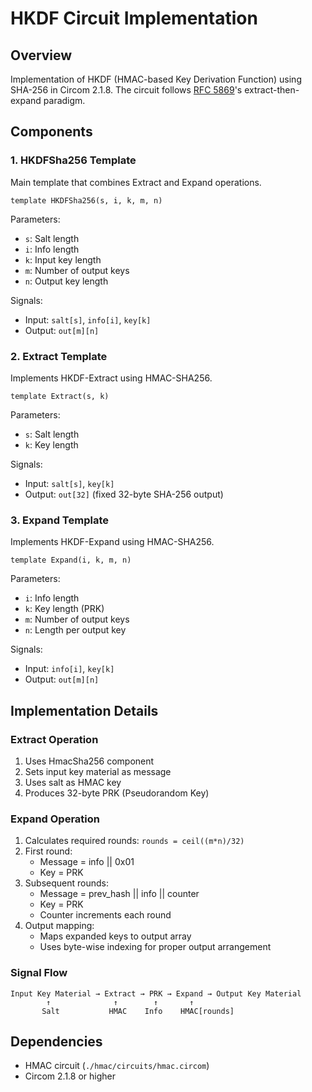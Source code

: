 # HKDF Circuit Implementation

## Overview

Implementation of HKDF (HMAC-based Key Derivation Function) using SHA-256 in Circom 2.1.8. The circuit follows [RFC 5869](https://www.rfc-editor.org/rfc/rfc5869.html)'s extract-then-expand paradigm.


## Components

### 1. HKDFSha256 Template
Main template that combines Extract and Expand operations.

```circom
template HKDFSha256(s, i, k, m, n)
```

Parameters:
- `s`: Salt length
- `i`: Info length
- `k`: Input key length
- `m`: Number of output keys
- `n`: Output key length

Signals:
- Input: `salt[s]`, `info[i]`, `key[k]`
- Output: `out[m][n]`

### 2. Extract Template
Implements HKDF-Extract using HMAC-SHA256.

```circom
template Extract(s, k)
```

Parameters:
- `s`: Salt length
- `k`: Key length

Signals:
- Input: `salt[s]`, `key[k]`
- Output: `out[32]` (fixed 32-byte SHA-256 output)

### 3. Expand Template
Implements HKDF-Expand using HMAC-SHA256.

```circom
template Expand(i, k, m, n)
```

Parameters:
- `i`: Info length
- `k`: Key length (PRK)
- `m`: Number of output keys
- `n`: Length per output key

Signals:
- Input: `info[i]`, `key[k]`
- Output: `out[m][n]`

## Implementation Details

### Extract Operation
1. Uses HmacSha256 component
2. Sets input key material as message
3. Uses salt as HMAC key
4. Produces 32-byte PRK (Pseudorandom Key)

### Expand Operation
1. Calculates required rounds: `rounds = ceil((m*n)/32)`
2. First round:
   - Message = info || 0x01
   - Key = PRK
3. Subsequent rounds:
   - Message = prev_hash || info || counter
   - Key = PRK
   - Counter increments each round
4. Output mapping:
   - Maps expanded keys to output array
   - Uses byte-wise indexing for proper output arrangement

### Signal Flow
```
Input Key Material → Extract → PRK → Expand → Output Key Material
        ↑              ↑        ↑       ↑
       Salt           HMAC    Info    HMAC[rounds]
```

## Dependencies

- HMAC circuit (`./hmac/circuits/hmac.circom`)
- Circom 2.1.8 or higher